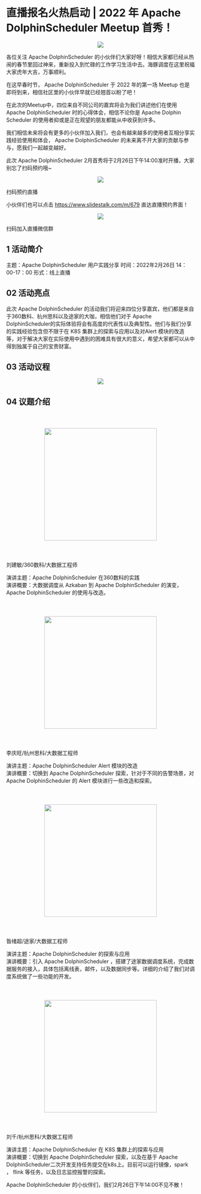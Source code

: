 # 直播报名火热启动 | 2022 年 Apache DolphinScheduler Meetup 首秀！


<div align=center>
<img src="/img/2022-02-26/07.png"/>
</div>


各位关注 Apache DolphinScheduler 的小伙伴们大家好呀！相信大家都已经从热闹的春节里回过神来，重新投入到忙碌的工作学习生活中去。海豚调度在这里祝福大家虎年大吉，万事顺利。

在这早春时节， Apache DolphinScheduler 于 2022 年的第一场 Meetup 也是即将到来，相信社区里的小伙伴早就已经翘首以盼了吧！

在此次的Meetup中，四位来自不同公司的嘉宾将会为我们讲述他们在使用 Apache DolphinScheduler 时的心得体会，相信不论你是 Apache Dolphin Scheduler 的使用者抑或是正在观望的朋友都能从中收获到许多。

我们相信未来将会有更多的小伙伴加入我们，也会有越来越多的使用者互相分享实践经验使用和体会， Apache DolphinScheduler 的未来离不开大家的贡献与参与，愿我们一起越变越好。

此次 Apache DolphinScheduler 2月首秀将于2月26日下午14:00准时开播，大家别忘了扫码预约哦~

<div align=center>
<img src="/img/2022-02-26/09.png"/>
</div>


扫码预约直播

小伙伴们也可以点击 https://www.slidestalk.com/m/679 直达直播预约界面！

<div align=center>
<img src="/img/2022-02-26/01.jpeg"/>
</div>

扫码加入直播微信群

## 1 活动简介


主题：Apache DolphinScheduler 用户实践分享
时间：2022年2月26日 14：00-17：00
形式：线上直播
 
## 02 活动亮点


此次 Apache DolphinScheduler 的活动我们将迎来四位分享嘉宾，他们都是来自于360数科、杭州思科以及途家的大咖，相信他们对于 Apache DolphinScheduler的实际体验将会有高度的代表性以及典型性。他们与我们分享的实践经验包含但不限于在 K8S 集群上的探索与应用以及对Alert 模块的改造等，对于解决大家在实际使用中遇到的困难具有很大的意义，希望大家都可以从中得到独属于自己的宝贵财富。

## 03 活动议程

<div align=center>
<img src="/img/2022-02-26/02.png"/>
</div>

## 04 议题介绍

<div align=center>
<img style="width: 300px;height: 300px;margin: 40px 0;" src="/img/2022-02-26/03.png"/>
</div>


刘建敏/360数科/大数据工程师
 
演讲主题：Apache DolphinScheduler 在360数科的实践    
演讲概要：大数据调度从 Azkaban 到 Apache DolphinScheduler 的演变， Apache  DolphinScheduler 的使用与改造。
 
<div align=center>
<img style="width: 300px;height: 300px;margin: 40px 0;" src="/img/2022-02-26/04.jpg"/>
</div>


李庆旺/杭州思科/大数据工程师
 
演讲主题：Apache DolphinScheduler Alert 模块的改造      
演讲概要：切换到 Apache DolphinScheduler 探索，针对于不同的告警场景，对Apache DolphinScheduler 的 Alert 模块进行一些改造和探索。
 
 
<div align=center>
<img style="width: 300px;height: 300px;margin: 40px 0;" src="/img/2022-02-26/05.png"/>
</div>

 
昝绪超/途家/大数据工程师
 
演讲主题：Apache DolphinScheduler 的探索与应用                  
演讲概要：引入 Apache DolphinScheduler ，搭建了途家数据调度系统，完成数据服务的接入，具体包括离线表，邮件，以及数据同步等。详细的介绍了我们对调度系统做了一些功能的开发。
 
<div align=center>
<img style="width: 300px;height: 300px;margin: 40px 0;" src="/img/2022-02-26/06.png"/>
</div>
 
刘千/杭州思科/大数据工程师
 
演讲主题：Apache DolphinScheduler 在 K8S 集群上的探索与应用                       
演讲概要：切换到 Apache DolphinScheduler 探索，以及在基于 Apache DolphinScheduler二次开发支持任务提交在k8s上。目前可以运行镜像，spark ， flink 等任务，以及日志监控报警的探索。
 
Apache DolphinScheduler 的小伙伴们，我们2月26日下午14:00不见不散！